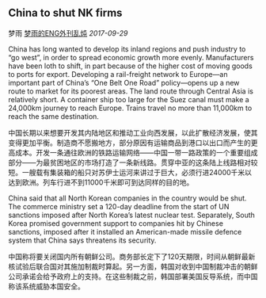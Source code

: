 ## China to shut NK firms

梦雨 [梦雨的ENG外刊乱炖](javascript:void(0);) *2017-09-29*

China has long wanted to develop its inland regions and push industry to “go west”, in order to spread economic growth more evenly. Manufacturers have been loth to shift, in part because of the higher cost of moving goods to ports for export. Developing a rail-freight network to Europe—an important part of China’s “One Belt One Road” policy—opens up a new route to market for its poorest areas. The land route through Central Asia is relatively short. A container ship too large for the Suez canal must make a 24,000km journey to reach Europe. Trains travel no more than 11,000km to reach the same destination.

中国长期以来想要开发其内陆地区和推动工业向西发展，以此扩散经济发展，使其变得更加平衡。制造商不愿搬地方，部分原因有运输商品到港口以出口而产生的更高成本。开发一条通往欧洲的铁路运输网络——中国一带一路政策的一个重要组成部分——为最贫困地区的市场打造了一条新线路。贯穿中亚的这条陆上线路相对较短。一艘载有集装箱的船只对苏伊士运河来讲过于巨大，必须行进24000千米以达到欧洲。列车行进不到11000千米即可到达同样的目的地。

China said that all North Korean companies in the country would be shut. The commerce ministry set a 120-day deadline from the start of UN sanctions imposed after North Korea’s latest nuclear test. Separately, South Korea promised government support to companies hit by Chinese sanctions, imposed after it installed an American-made missile defence system that China says threatens its security.

中国称将要关闭国内所有朝鲜公司。商务部长定下了120天期限，时间从朝鲜最新核试验后联合国对其施加制裁时算起。另一方面，韩国对收到中国制裁冲击的朝鲜公司承诺会给予政府上的支持。在这些制裁之前，韩国部署美国反导系统，而中国称该系统威胁本国安全。

 

 









